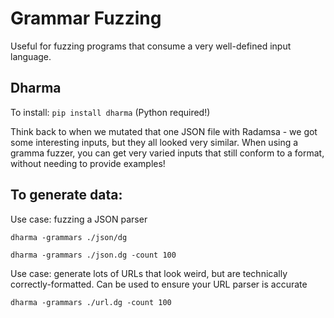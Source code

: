 # Grammar Fuzzing

Useful for fuzzing programs that consume a very well-defined input language.

## Dharma

To install: `pip install dharma` (Python required!)

Think back to when we mutated that one JSON file with Radamsa - we got some interesting inputs, but they all looked very similar. When using a gramma fuzzer, you can get very varied inputs that still conform to a format, without needing to provide examples!

## To generate data:

Use case: fuzzing a JSON parser

`dharma -grammars ./json/dg`

`dharma -grammars ./json.dg -count 100`

Use case: generate lots of URLs that look weird, but are technically correctly-formatted. Can be used to ensure your URL parser is accurate

`dharma -grammars ./url.dg -count 100`